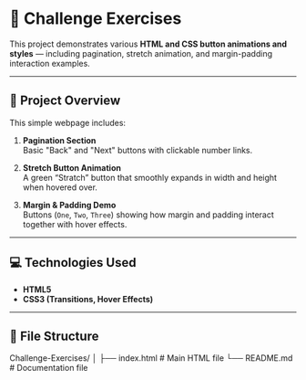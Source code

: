 # 🎯 Challenge Exercises

This project demonstrates various **HTML and CSS button animations and styles** — including pagination, stretch animation, and margin-padding interaction examples.

---

## 📘 Project Overview

This simple webpage includes:

1. **Pagination Section**  
   Basic "Back" and "Next" buttons with clickable number links.

2. **Stretch Button Animation**  
   A green “Stratch” button that smoothly expands in width and height when hovered over.

3. **Margin & Padding Demo**  
   Buttons (`One`, `Two`, `Three`) showing how margin and padding interact together with hover effects.

---

## 💻 Technologies Used

- **HTML5**
- **CSS3 (Transitions, Hover Effects)**

---

## 📂 File Structure

Challenge-Exercises/
│
├── index.html # Main HTML file
└── README.md # Documentation file
